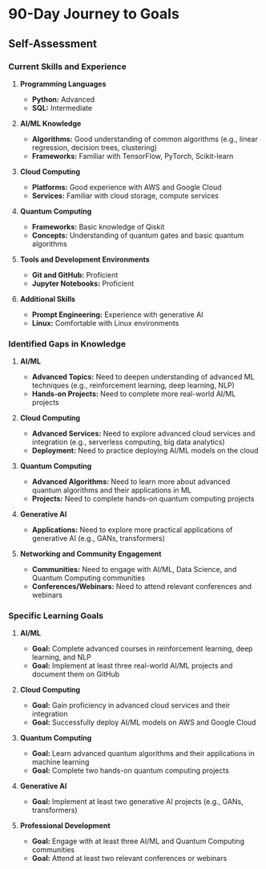 # 90-Day Journey to Goals

## Self-Assessment

### Current Skills and Experience

1. **Programming Languages**
   - **Python:** Advanced
   - **SQL:** Intermediate

2. **AI/ML Knowledge**
   - **Algorithms:** Good understanding of common algorithms (e.g., linear regression, decision trees, clustering)
   - **Frameworks:** Familiar with TensorFlow, PyTorch, Scikit-learn

3. **Cloud Computing**
   - **Platforms:** Good experience with AWS and Google Cloud
   - **Services:** Familiar with cloud storage, compute services

4. **Quantum Computing**
   - **Frameworks:** Basic knowledge of Qiskit
   - **Concepts:** Understanding of quantum gates and basic quantum algorithms

5. **Tools and Development Environments**
   - **Git and GitHub:** Proficient
   - **Jupyter Notebooks:** Proficient

6. **Additional Skills**
   - **Prompt Engineering:** Experience with generative AI
   - **Linux:** Comfortable with Linux environments

### Identified Gaps in Knowledge

1. **AI/ML**
   - **Advanced Topics:** Need to deepen understanding of advanced ML techniques (e.g., reinforcement learning, deep learning, NLP)
   - **Hands-on Projects:** Need to complete more real-world AI/ML projects

2. **Cloud Computing**
   - **Advanced Services:** Need to explore advanced cloud services and integration (e.g., serverless computing, big data analytics)
   - **Deployment:** Need to practice deploying AI/ML models on the cloud

3. **Quantum Computing**
   - **Advanced Algorithms:** Need to learn more about advanced quantum algorithms and their applications in ML
   - **Projects:** Need to complete hands-on quantum computing projects

4. **Generative AI**
   - **Applications:** Need to explore more practical applications of generative AI (e.g., GANs, transformers)

5. **Networking and Community Engagement**
   - **Communities:** Need to engage with AI/ML, Data Science, and Quantum Computing communities
   - **Conferences/Webinars:** Need to attend relevant conferences and webinars

### Specific Learning Goals

1. **AI/ML**
   - **Goal:** Complete advanced courses in reinforcement learning, deep learning, and NLP
   - **Goal:** Implement at least three real-world AI/ML projects and document them on GitHub

2. **Cloud Computing**
   - **Goal:** Gain proficiency in advanced cloud services and their integration
   - **Goal:** Successfully deploy AI/ML models on AWS and Google Cloud

3. **Quantum Computing**
   - **Goal:** Learn advanced quantum algorithms and their applications in machine learning
   - **Goal:** Complete two hands-on quantum computing projects

4. **Generative AI**
   - **Goal:** Implement at least two generative AI projects (e.g., GANs, transformers)

5. **Professional Development**
   - **Goal:** Engage with at least three AI/ML and Quantum Computing communities
   - **Goal:** Attend at least two relevant conferences or webinars

